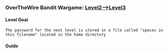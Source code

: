 ### OverTheWire Bandit Wargame: [Level2-->Level3](https://overthewire.org/wargames/bandit/bandit3.html)

#### Level Goal

`The password for the next level is stored in a file called "spaces in this filename" located in the home directory`

#### Guide